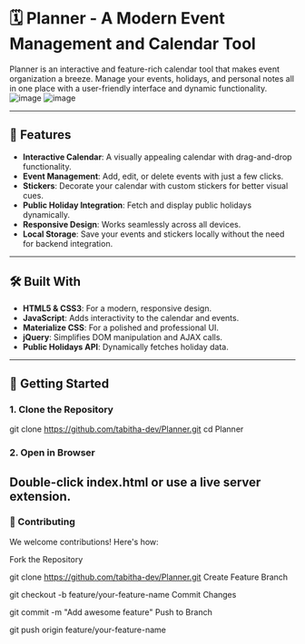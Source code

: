 # 🗓️ Planner - A Modern Event Management and Calendar Tool 

Planner is an interactive and feature-rich calendar tool that makes event organization a breeze. Manage your events, holidays, and personal notes all in one place with a user-friendly interface and dynamic functionality.
![image](https://github.com/user-attachments/assets/25de5859-73f6-4bc7-a94b-ad154f866ba6)
![image](https://github.com/user-attachments/assets/f2ac1bbf-606d-423f-9d7d-079abfedb67e)

---

## 🌟 Features
- **Interactive Calendar**: A visually appealing calendar with drag-and-drop functionality.
- **Event Management**: Add, edit, or delete events with just a few clicks.
- **Stickers**: Decorate your calendar with custom stickers for better visual cues.
- **Public Holiday Integration**: Fetch and display public holidays dynamically.
- **Responsive Design**: Works seamlessly across all devices.
- **Local Storage**: Save your events and stickers locally without the need for backend integration.

---

## 🛠️ Built With
- **HTML5 & CSS3**: For a modern, responsive design.
- **JavaScript**: Adds interactivity to the calendar and events.
- **Materialize CSS**: For a polished and professional UI.
- **jQuery**: Simplifies DOM manipulation and AJAX calls.
- **Public Holidays API**: Dynamically fetches holiday data.

---

## 🚀 Getting Started

### 1. Clone the Repository
  
   git clone https://github.com/tabitha-dev/Planner.git
   cd Planner

### 2. Open in Browser
Double-click index.html or use a live server extension.
---
### 🤝 Contributing
We welcome contributions! Here's how:

Fork the Repository


git clone https://github.com/tabitha-dev/Planner.git
Create Feature Branch



git checkout -b feature/your-feature-name
Commit Changes


git commit -m "Add awesome feature"
Push to Branch


git push origin feature/your-feature-name
